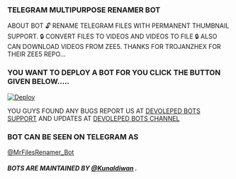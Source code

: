### TELEGRAM MULTIPURPOSE RENAMER BOT

ABOUT BOT 
 🔓 RENAME TELEGRAM FILES WITH PERMANENT THUMBNAIL SUPPORT. 
 🔒 CONVERT FILES TO VIDEOS AND VIDEOS TO FILE
 🔒 ALSO CAN DOWNLOAD VIDEOS FROM ZEE5. THANKS FOR TROJANZHEX FOR THEIR ZEE5 REPO... 



### YOU WANT TO DEPLOY A BOT FOR YOU CLICK THE BUTTON GIVEN BELOW.....  

[![Deploy](https://www.herokucdn.com/deploy/button.svg)](https://heroku.com/deploy?template=https://github.com/Kunal-Diwan/FileRenameBot)

YOU GUYS FOUND ANY BUGS REPORT US AT [DEVOLEPED BOTS SUPPORT](https://t.me/DevelopedBotz) 
AND UPDATES AT [DEVOLEPED BOTS CHANNEL](https://t.me/DevelopedBotz) 


### BOT CAN BE SEEN ON TELEGRAM AS

[@MrFilesRenamer_Bot](https://t.me/MrFilesRenamer_Bot) 

##### BOTS ARE MAINTAINED BY [@Kunaldiwan](https://t.me/KunalDiwan) .
          


